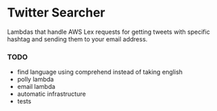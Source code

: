 # Twitter Searcher

Lambdas that handle AWS Lex requests for getting tweets with specific hashtag and sending
them to your email address.

### TODO
- find language using comprehend instead of taking english
- polly lambda
- email lambda
- automatic infrastructure
- tests